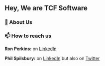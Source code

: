 ## Hey, We are TCF Software



### 💾 About Us



### 📫 How to reach us

**Ron Perkins:** on [LinkedIn](https://linkedin.com/in/ronperkinsuk/)

**Phil Spilsbury:** on [LinkedIn](https://linkedin.com/in/philspilsbury/) but also on [Twitter](https://twitter.com/philspil66)

